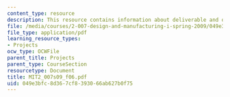```yaml
---
content_type: resource
description: This resource contains information about deliverable and other activities.
file: /media/courses/2-007-design-and-manufacturing-i-spring-2009/049e3bfc8d367cf8393066ab627b0f75_MIT2_007s09_f06.pdf
file_type: application/pdf
learning_resource_types:
- Projects
ocw_type: OCWFile
parent_title: Projects
parent_type: CourseSection
resourcetype: Document
title: MIT2_007s09_f06.pdf
uid: 049e3bfc-8d36-7cf8-3930-66ab627b0f75
---
```

